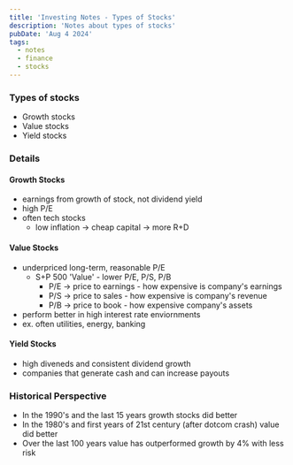 ```yaml
---
title: 'Investing Notes - Types of Stocks'
description: 'Notes about types of stocks'
pubDate: 'Aug 4 2024'
tags:
  - notes
  - finance
  - stocks
---
```

### Types of stocks
* Growth stocks
* Value stocks
* Yield stocks

### Details

#### Growth Stocks
* earnings from growth of stock, not dividend yield 
* high P/E
* often tech stocks
    * low inflation -> cheap capital -> more R+D

#### Value Stocks
* underpriced long-term, reasonable P/E
    * S+P 500 'Value' - lower P/E, P/S, P/B
        * P/E -> price to earnings - how expensive is company's earnings
        * P/S -> price to sales - how expensive is company's revenue
        * P/B -> price to book - how expensive company's assets
* perform better in high interest rate enviornments
* ex. often utilities, energy, banking

#### Yield Stocks
* high diveneds and consistent dividend growth
* companies that generate cash and can increase payouts



### Historical Perspective
* In the 1990's and the last 15 years growth stocks did better
* In the 1980's and first years of 21st century (after dotcom crash) value did better
* Over the last 100 years value has outperformed growth by 4% with less risk